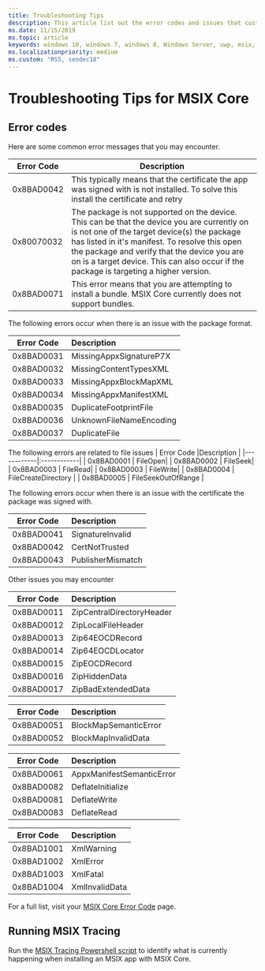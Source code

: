 ```yaml
---
title: Troubleshooting Tips 
description: This article list out the error codes and issues that customers may face when working with MSIX Core 
ms.date: 11/15/2019
ms.topic: article
keywords: windows 10, windows 7, windows 8, Windows Server, uwp, msix, msixcore, 1709, 1703, 1607, 1511, 1507
ms.localizationpriority: medium
ms.custom: "RS5, seodec18"
---
```


# Troubleshooting Tips for MSIX Core 
## Error codes 
Here are some common error messages that you may encounter. 

| Error Code |Description |
|------------|------------|
| 0x8BAD0042 | This typically means that the certificate the app was signed with is not installed. To solve this install the certificate and retry| 
| 0x80070032 | The package is not supported on the device. This can be that the device you are currently on is not one of the target device(s) the package has listed in it's manifest. To resolve this open the package and verify that the device you are on is a target device. This can also occur if the package is targeting a higher version.  | 
|0x8BAD0071 | This error means that you are attempting to install a bundle. MSIX Core currently does not support bundles.|

The following errors occur when there is an issue with the package format. 

| Error Code |Description |
|------------|:------------|
| 0x8BAD0031 | MissingAppxSignatureP7X|
| 0x8BAD0032 | MissingContentTypesXML|
| 0x8BAD0033 | MissingAppxBlockMapXML|
| 0x8BAD0034 | MissingAppxManifestXML|
| 0x8BAD0035 | DuplicateFootprintFile |
| 0x8BAD0036 | UnknownFileNameEncoding |
| 0x8BAD0037 | DuplicateFile | 

The following errors are related to file issues
 | Error Code |Description |
|------------|:------------|
| 0x8BAD0001 | FileOpen|
| 0x8BAD0002 | FileSeek|
| 0x8BAD0003 | FileRead|
| 0x8BAD0003 | FileWrite|
| 0x8BAD0004 | FileCreateDirectory  |
| 0x8BAD0005 | FileSeekOutOfRange  |

The following errors occur when there is an issue with the certificate the package was signed with. 

| Error Code |Description |
|------------|:------------|
| 0x8BAD0041 | SignatureInvalid| 
| 0x8BAD0042 | CertNotTrusted|
| 0x8BAD0043 | PublisherMismatch|

Other issues you may encounter

| Error Code |Description |
|------------|:------------|
| 0x8BAD0011 | ZipCentralDirectoryHeader|
| 0x8BAD0012 | ZipLocalFileHeader|
| 0x8BAD0013 | Zip64EOCDRecord|
| 0x8BAD0014 | Zip64EOCDLocator |
| 0x8BAD0015 | ZipEOCDRecord |
| 0x8BAD0016 | ZipHiddenData |
| 0x8BAD0017 | ZipBadExtendedData | 

| Error Code |Description |
|------------|:------------|
| 0x8BAD0051 | BlockMapSemanticError|
| 0x8BAD0052 | BlockMapInvalidData|

| Error Code |Description |
|------------|:------------|
| 0x8BAD0061 | AppxManifestSemanticError |
| 0x8BAD0082 | DeflateInitialize |
| 0x8BAD0081 | DeflateWrite |
| 0x8BAD0083 | DeflateRead  |

| Error Code |Description |
|------------|:------------|
| 0x8BAD1001 | XmlWarning  |
| 0x8BAD1002 | XmlError|
| 0x8BAD1003 | XmlFatal |
| 0x8BAD1004 | XmlInvalidData |

For a full list, visit your [MSIX Core Error Code](https://github.com/microsoft/msix-packaging/blob/master/src/inc/public/MsixErrors.hpp) page. 

## Running MSIX Tracing 
Run the [MSIX Tracing Powershell script](https://github.com/microsoft/msix-packaging/blob/master/preview/MsixCore/Tests/msixtrace.ps1) to identify what is currently happening when installing an MSIX app with MSIX Core. 
